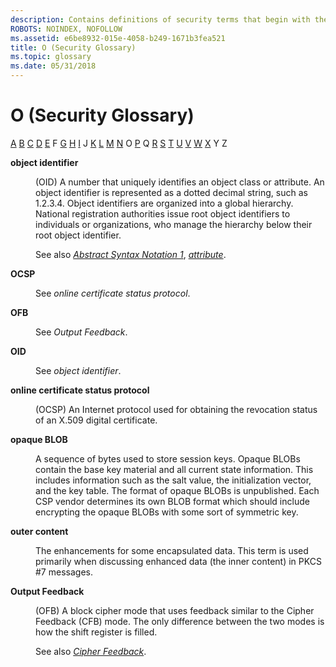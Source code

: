 ```yaml
---
description: Contains definitions of security terms that begin with the letter O.
ROBOTS: NOINDEX, NOFOLLOW
ms.assetid: e6be8932-015e-4058-b249-1671b3fea521
title: O (Security Glossary)
ms.topic: glossary
ms.date: 05/31/2018
---
```


# O (Security Glossary)

[A](a-gly.md) [B](b-gly.md) [C](c-gly.md) [D](d-gly.md) [E](e-gly.md) F [G](g-gly.md) [H](h-gly.md) [I](i-gly.md) J [K](k-gly.md) [L](l-gly.md) [M](m-gly.md) [N](n-gly.md) O [P](p-gly.md) Q [R](r-gly.md) [S](s-gly.md) [T](t-gly.md) [U](u-gly.md) [V](v-gly.md) [W](w-gly.md) [X](x-gly.md) Y Z

<dl> <dt>

<span id="_security_object_identifier_gly"></span><span id="_SECURITY_OBJECT_IDENTIFIER_GLY"></span>**object identifier**
</dt> <dd>

(OID) A number that uniquely identifies an object class or attribute. An object identifier is represented as a dotted decimal string, such as 1.2.3.4. Object identifiers are organized into a global hierarchy. National registration authorities issue root object identifiers to individuals or organizations, who manage the hierarchy below their root object identifier.

See also [*Abstract Syntax Notation 1*](a-gly.md), [*attribute*](a-gly.md).

</dd> <dt>

<span id="_security_ocsp_gly"></span><span id="_SECURITY_OCSP_GLY"></span>**OCSP**
</dt> <dd>

See *online certificate status protocol*.

</dd> <dt>

<span id="_security_ofb_gly"></span><span id="_SECURITY_OFB_GLY"></span>**OFB**
</dt> <dd>

See *Output Feedback*.

</dd> <dt>

<span id="_security_oid_gly"></span><span id="_SECURITY_OID_GLY"></span>**OID**
</dt> <dd>

See *object identifier*.

</dd> <dt>

<span id="_security_online_certificate_status_protocol_gly"></span><span id="_SECURITY_ONLINE_CERTIFICATE_STATUS_PROTOCOL_GLY"></span>**online certificate status protocol**
</dt> <dd>

(OCSP) An Internet protocol used for obtaining the revocation status of an X.509 digital certificate.

</dd> <dt>

<span id="_security_opaque_blob_gly"></span><span id="_SECURITY_OPAQUE_BLOB_GLY"></span>**opaque BLOB**
</dt> <dd>

A sequence of bytes used to store session keys. Opaque BLOBs contain the base key material and all current state information. This includes information such as the salt value, the initialization vector, and the key table. The format of opaque BLOBs is unpublished. Each CSP vendor determines its own BLOB format which should include encrypting the opaque BLOBs with some sort of symmetric key.

</dd> <dt>

<span id="_security_outer_content_gly"></span><span id="_SECURITY_OUTER_CONTENT_GLY"></span>**outer content**
</dt> <dd>

The enhancements for some encapsulated data. This term is used primarily when discussing enhanced data (the inner content) in PKCS \#7 messages.

</dd> <dt>

<span id="_security_output_feedback_gly"></span><span id="_SECURITY_OUTPUT_FEEDBACK_GLY"></span>**Output Feedback**
</dt> <dd>

(OFB) A block cipher mode that uses feedback similar to the Cipher Feedback (CFB) mode. The only difference between the two modes is how the shift register is filled.

See also [*Cipher Feedback*](c-gly.md).

</dd> </dl>

 

 



